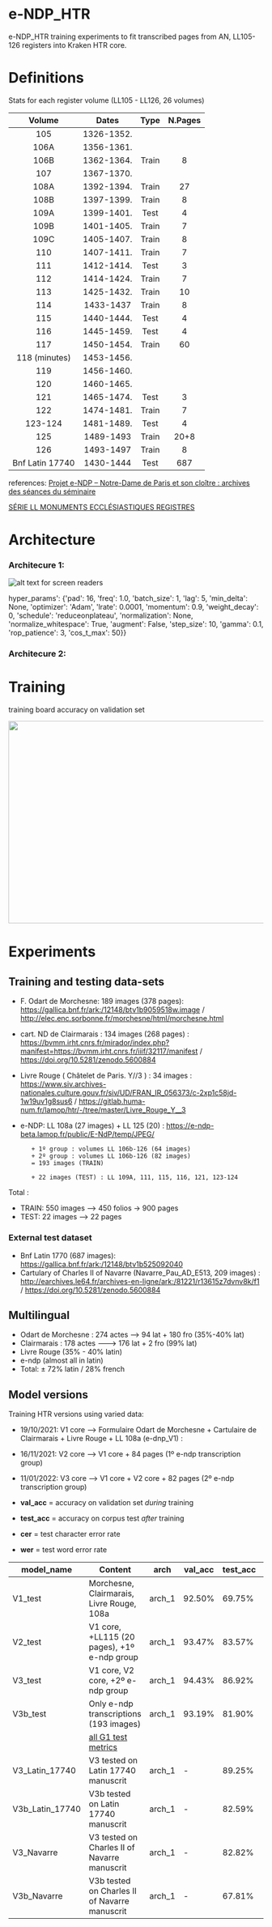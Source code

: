 # e-NDP_HTR



e-NDP_HTR training experiments to fit transcribed pages from AN, LL105-126 registers into Kraken HTR core.


# Definitions

Stats for each register volume (LL105 - LL126, 26 volumes)


|      Volume     |    Dates   |  Type | N.Pages |
|:---------------:|:----------:|:-----:|:-------:|
|       105       | 1326-1352. |       |         |
|       106A      | 1356-1361. |       |         |
|       106B      | 1362-1364. | Train |    8    |
|       107       | 1367-1370. |       |         |
|       108A      | 1392-1394. | Train |    27   |
|       108B      | 1397-1399. | Train |    8    |
|       109A      | 1399-1401. |  Test |    4    |
|       109B      | 1401-1405. | Train |    7    |
|       109C      | 1405-1407. | Train |    8    |
|       110       | 1407-1411. | Train |    7    |
|       111       | 1412-1414. |  Test |    3    |
|       112       | 1414-1424. | Train |    7    |
|       113       | 1425-1432. | Train |    10   |
|       114       |  1433-1437 | Train |    8    |
|       115       | 1440-1444. |  Test |    4    |
|       116       | 1445-1459. |  Test |    4    |
|       117       | 1450-1454. | Train |    60   |
|  118 (minutes)  | 1453-1456. |       |         |
|       119       | 1456-1460. |       |         |
|       120       | 1460-1465. |       |         |
|       121       | 1465-1474. |  Test |    3    |
|       122       | 1474-1481. | Train |    7    |
|     123-124     | 1481-1489. |  Test |    4    |
|       125       |  1489-1493 | Train |   20+8  |
|       126       |  1493-1497 | Train |    8    |
| Bnf Latin 17740 |  1430-1444 |  Test |   687   |

references:
[Projet e-NDP – Notre-Dame de Paris et son cloître : archives des séances du séminaire](https://lamop.hypotheses.org/files/2020/11/e-NDP_seance1_20201020-compresse-1.pdf)


[SÉRIE LL MONUMENTS ECCLÉSIASTIQUES REGISTRES](http://www.archivesnationales.culture.gouv.fr/chan/chan/fonds/EGF/SA/InvSAPDF/Ll.pdf)

# Architecture

### Architecure 1: 


![alt text for screen readers](https://gitlab.com/magistermilitum/home_alcar_kraken/-/raw/main/images/kraken_arch_1.drawio.png)

hyper_params': {'pad': 16, 'freq': 1.0, 'batch_size': 1, 'lag': 5, 'min_delta': None, 'optimizer': 'Adam', 'lrate': 0.0001, 'momentum': 0.9, 'weight_decay': 0, 'schedule': 'reduceonplateau', 'normalization': None, 'normalize_whitespace': True, 'augment': False, 'step_size': 10, 'gamma': 0.1, 'rop_patience': 3, 'cos_t_max': 50}}

### Architecure 2:

# Training



training board accuracy on validation set

<p float="left">
<img src="https://gitlab.com/magistermilitum/home_alcar_kraken/-/raw/main/images/val_acc_G1.jpg" width="546" height="400"> 
</p>





# Experiments

## Training and testing data-sets 

- F. Odart de Morchesne:  189 images (378 pages): https://gallica.bnf.fr/ark:/12148/btv1b9059518w.image  /  http://elec.enc.sorbonne.fr/morchesne/html/morchesne.html
- cart. ND de Clairmarais :  134 images (268 pages) : https://bvmm.irht.cnrs.fr/mirador/index.php?manifest=https://bvmm.irht.cnrs.fr/iiif/32117/manifest  /  https://doi.org/10.5281/zenodo.5600884
- Livre Rouge ( Châtelet de Paris. Y//3 ) :  34 images : https://www.siv.archives-nationales.culture.gouv.fr/siv/UD/FRAN_IR_056373/c-2xp1c58jd-1w19uv1g8sus6  /  https://gitlab.huma-num.fr/lamop/htr/-/tree/master/Livre_Rouge_Y__3
- e-NDP: LL 108a (27 images) + LL 125 (20) : https://e-ndp-beta.lamop.fr/public/E-NdP/temp/JPEG/
         
         + 1º group : volumes LL 106b-126 (64 images)
         + 2º group : volumes LL 106b-126 (82 images) 
         = 193 images (TRAIN)

         + 22 images (TEST) : LL 109A, 111, 115, 116, 121, 123-124

Total : 
- TRAIN: 550 images --> 450 folios -> 900 pages
- TEST: 22 images --> 22 pages

### External test dataset
- Bnf Latin 1770 (687 images): https://gallica.bnf.fr/ark:/12148/btv1b525092040
- Cartulary of Charles II of Navarre (Navarre_Pau_AD_E513, 209 images) : http://earchives.le64.fr/archives-en-ligne/ark:/81221/r13615z7dvnv8k/f1 / https://doi.org/10.5281/zenodo.5600884

## Multilingual 

- Odart de Morchesne : 274 actes --> 94 lat + 180 fro (35%-40% lat)
- Clairmarais : 178 actes ---> 176 lat + 2 fro (99% lat)
- Livre Rouge (35% - 40% latin)
- e-ndp (almost all in latin)
- Total: ± 72% latin / 28% french


## Model versions

Training HTR versions using varied data:

- 19/10/2021: V1 core --> Formulaire Odart de Morchesne + Cartulaire de Clairmarais + Livre Rouge + LL 108a (e-dnp_V1) : 
- 16/11/2021: V2 core --> V1 core + 84 pages (1º e-ndp transcription group)
- 11/01/2022: V3 core --> V1 core + V2 core + 82 pages (2º e-ndp transcription group)


- **val_acc** = accuracy on validation set _during_ training
- **test_acc** = accuracy on corpus test _after_ training
- **cer** = test character error rate
- **wer** = test word error rate

| model_name | Content | arch |val_acc | test_acc |cer | wer | logs |
| ------ | ------ |------ |------ |------ |------ |------ |------ |
| V1_test | Morchesne, Clairmarais, Livre Rouge, 108a |arch_1 | 92.50% | 69.75% |32.68% |92.79% |[log_1](https://gitlab.com/magistermilitum/e-ndp_htr/-/raw/main/Logs/endp_V1_evaluation) |
| V2_test | V1 core, +LL115 (20 pages), +1º e-ndp group |arch_1 | 93.47% | 83.57% |18.52% | 58.21% |[log_2](https://gitlab.com/magistermilitum/e-ndp_htr/-/raw/main/Logs/endp_V2_evaluation) |
| V3_test | V1 core, V2 core, +2º e-ndp group |arch_1 |94.43% |86.92% |14.46% |42.94% | [log_3](https://gitlab.com/magistermilitum/e-ndp_htr/-/raw/main/Logs/endp_V3_evaluation) |
| V3b_test | Only e-ndp transcriptions (193 images) |arch_1| 93.19% |81.90% |18.72% |61.81% |[log_4](https://gitlab.com/magistermilitum/e-ndp_htr/-/raw/main/Logs/endp_V3b_evaluation) |
||[all G1 test metrics](https://magistermilitum.gitlab.io/e-ndp_htr/)|
| V3_Latin_17740 | V3 tested on Latin 17740 manuscrit |arch_1| - |89.25% |18.72% |61.81% |[log_5](https://gitlab.com/magistermilitum/e-ndp_htr/-/raw/main/Logs/V3_latin_17740_evaluation) |
| V3b_Latin_17740 | V3b tested on Latin 17740 manuscrit |arch_1| - |82.59% |18.72% |61.81% |[log_6](https://gitlab.com/magistermilitum/e-ndp_htr/-/raw/main/Logs/V3b_latin_17740_evaluation) |
| V3_Navarre | V3 tested on Charles II of Navarre manuscrit |arch_1| - |82.82% |18.72% |61.81% |[log_7](https://gitlab.com/magistermilitum/e-ndp_htr/-/raw/main/Logs/V3_Navarre_evaluation) |
| V3b_Navarre | V3b tested on Charles II of Navarre manuscrit |arch_1| - |67.81% |18.72% |61.81% |[log_8](https://gitlab.com/magistermilitum/e-ndp_htr/-/raw/main/Logs/V3b_Navarre_evaluation) |

